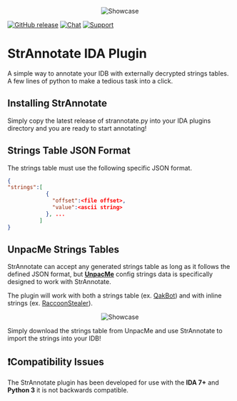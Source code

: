 <p align="center">
    <img alt="Showcase" src="/assets/annotate.gif">
</p>

[![GitHub release](https://img.shields.io/github/v/release/oalabs/strannotate-ida.svg)](https://github.com/OALabs/strannotate-ida/releases) [![Chat](https://img.shields.io/badge/chat-Discord-blueviolet)](https://discord.gg/cw4U3WHvpn) [![Support](https://img.shields.io/badge/Support-Patreon-FF424D)](https://www.patreon.com/oalabs)

# StrAnnotate IDA Plugin
A simple way to annotate your IDB with externally decrypted strings tables. A few lines of python to make a tedious task into a click.

## Installing StrAnnotate 
Simply copy the latest release of strannotate.py into your IDA plugins directory and you are ready to start annotating!

## Strings Table JSON Format
The strings table must use the following specific JSON format.

```json
{
"strings":[
            { 
              "offset":<file offset>, 
              "value":<ascii string>
            }, ...
          ]
}
```

## UnpacMe Strings Tables
StrAnnotate can accept any generated strings table as long as it follows the defined JSON format, but [**UnpacMe**](https://www.unpac.me) config strings data is specifically designed to work with StrAnnotate. 

The plugin will work with both a strings table (ex. [QakBot](https://www.unpac.me/results/1509c04f-669d-4d09-ae7a-f2e51e2c58a6#/)) and with inline strings (ex. [RaccoonStealer](https://www.unpac.me/results/fa816fcb-6d78-46c2-8027-3b09b0bc6bc2#/)).
<p align="center">
    <img alt="Showcase" src="/assets/str_dl.gif">
</p>
Simply download the strings table from UnpacMe and use StrAnnotate to import the strings into your IDB!


## ❗Compatibility Issues
The StrAnnotate plugin has been developed for use with the __IDA 7+__ and __Python 3__ it is not backwards compatible. 
